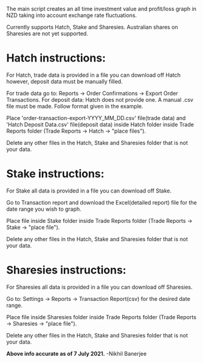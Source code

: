 The main script creates an all time investment value and profit/loss graph in NZD taking into account exchange rate fluctuations. 

Currently supports Hatch, Stake and Sharesies. Australian shares on Sharesies are not yet supported.

# Hatch instructions:
For Hatch, trade data is provided in a file you can download off Hatch however, deposit data must be manually filled.

For trade data go to: Reports -> Order Confirmations -> Export Order Transactions.
For deposit data: Hatch does not provide one. A manual .csv file must be made. Follow format given in the example.

Place 'order-transaction-export-YYYY_MM_DD.csv' file(trade data) and 'Hatch Deposit Data.csv' file(deposit data) inside Hatch folder inside Trade Reports folder (Trade Reports -> Hatch -> "place files").

Delete any other files in the Hatch, Stake and Sharesies folder that is not your data.

# Stake instructions:
For Stake all data is provided in a file you can download off Stake.

Go to Transaction report and download the Excel(detailed report) file for the date range you wish to graph.

Place file inside Stake folder inside Trade Reports folder (Trade Reports -> Stake -> "place file").

Delete any other files in the Hatch, Stake and Sharesies folder that is not your data.

# Sharesies instructions:
For Sharesies all data is provided in a file you can download off Sharesies.

Go to: Settings -> Reports -> Transaction Report(csv) for the desired date range.

Place file inside Sharesies folder inside Trade Reports folder (Trade Reports -> Sharesies -> "place file").

Delete any other files in the Hatch, Stake and Sharesies folder that is not your data.


**Above info accurate as of 7 July 2021.**
-Nikhil Banerjee
